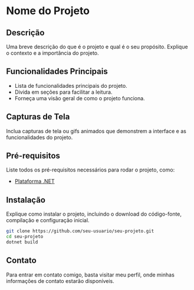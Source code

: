 # Nome do Projeto

## Descrição

Uma breve descrição do que é o projeto e qual é o seu propósito. Explique o contexto e a importância do projeto.

## Funcionalidades Principais

- Lista de funcionalidades principais do projeto.
- Divida em seções para facilitar a leitura.
- Forneça uma visão geral de como o projeto funciona.

## Capturas de Tela

Inclua capturas de tela ou gifs animados que demonstrem a interface e as funcionalidades do projeto.

## Pré-requisitos

Liste todos os pré-requisitos necessários para rodar o projeto, como:

- [Plataforma .NET](https://dotnet.microsoft.com/download)

## Instalação

Explique como instalar o projeto, incluindo o download do código-fonte, compilação e configuração inicial.

```bash
git clone https://github.com/seu-usuario/seu-projeto.git
cd seu-projeto
dotnet build
```

## Contato

Para entrar em contato comigo, basta visitar meu perfil, onde minhas informações de contato estarão disponíveis.
